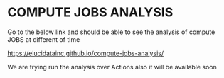 # COMPUTE JOBS ANALYSIS
Go to the below link and should be able to see the analysis of compute JOBS at different of time

https://elucidatainc.github.io/compute-jobs-analysis/

We are trying run the analysis over Actions also it will be available soon
